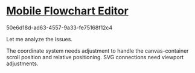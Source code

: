 # [Mobile Flowchart Editor](https://claude.ai/chat/44191b04-31dd-4afb-b9d8-fc4e4e1e7e13)

50e6d18d-ad63-4557-9a33-fe75168f12c4

 Let me analyze the issues.

<antThinking>The coordinate system needs adjustment to handle the canvas-container scroll position and relative positioning. SVG connections need viewport adjustments.</antThinking>

<antArtifact identifier="flowchart-editor-fixed" type="text/html" title="Mobile Flowchart Editor - Fixed">
<!DOCTYPE html>
<html>
<head>
    <meta charset="UTF-8">
    <meta name="viewport" content="width=device-width, initial-scale=1.0">
    <title>Mobile Flowchart Editor</title>
    <style>
        :root {
            --canvas-height: 60vh;
            --controls-height: 40vh;
        }
        
        body {
            margin: 0;
            padding: 0;
            font-family: system-ui;
            touch-action: manipulation;
            overflow: hidden;
        }
        
        #canvas-container {
            height: var(--canvas-height);
            width: 100vw;
            overflow: auto;
            background: #f5f5f5;
            position: relative;
        }
        
        #flowchart-canvas {
            position: absolute;
            top: 0;
            left: 0;
            width: 2000px;
            height: 2000px;
        }
        
        .controls {
            height: var(--controls-height);
            padding: 1rem;
            display: flex;
            flex-direction: column;
            gap: 1rem;
            background: #fff;
            border-top: 1px solid #ccc;
        }
        
        .button-group {
            display: flex;
            gap: 0.5rem;
            flex-wrap: wrap;
        }
        
        button {
            padding: 0.5rem 1rem;
            border: 1px solid #ccc;
            border-radius: 4px;
            background: #fff;
            font-size: 1rem;
            flex: 1;
            min-width: 120px;
        }
        
        .node {
            position: absolute;
            background: white;
            border: 2px solid #333;
            padding: 1rem;
            min-width: 100px;
            text-align: center;
            cursor: move;
            user-select: none;
            border-radius: 4px;
            z-index: 1;
        }
        
        .node.process {
            border-radius: 4px;
        }
        
        .node.decision {
            transform: rotate(45deg);
            width: 100px;
            height: 100px;
            display: flex;
            align-items: center;
            justify-content: center;
            padding: 0;
        }
        
        .node.decision span {
            transform: rotate(-45deg);
            display: block;
            width: 140px;
            text-align: center;
        }
        
        #connector-svg {
            position: absolute;
            top: 0;
            left: 0;
            width: 2000px;
            height: 2000px;
            pointer-events: none;
        }
    </style>
</head>
<body>
    <div id="canvas-container">
        <svg id="connector-svg"></svg>
        <div id="flowchart-canvas"></div>
    </div>
    <div class="controls">
        <div class="button-group">
            <button onclick="addNode('process')">Add Process</button>
            <button onclick="addNode('decision')">Add Decision</button>
            <button onclick="startConnection()">Connect Nodes</button>
        </div>
        <div class="button-group">
            <button onclick="clearCanvas()">Clear Canvas</button>
            <button onclick="deleteSelected()">Delete Selected</button>
        </div>
    </div>

    <script>
        let selectedNode = null;
        let connectionStart = null;
        let isConnecting = false;
        let nodeCounter = 0;
        const container = document.getElementById('canvas-container');

        function getRelativeCoordinates(clientX, clientY) {
            const containerRect = container.getBoundingClientRect();
            const scrollLeft = container.scrollLeft;
            const scrollTop = container.scrollTop;
            
            return {
                x: clientX - containerRect.left + scrollLeft,
                y: clientY - containerRect.top + scrollTop
            };
        }

        function addNode(type) {
            const node = document.createElement('div');
            node.className = `node ${type}`;
            node.id = `node-${nodeCounter++}`;
            
            const label = type === 'process' ? 'Process' : 'Decision';
            node.innerHTML = `<span>${label} ${nodeCounter}</span>`;
            
            const coords = getRelativeCoordinates(100, 100);
            node.style.left = `${coords.x}px`;
            node.style.top = `${coords.y}px`;
            
            setupNodeInteraction(node);
            document.getElementById('flowchart-canvas').appendChild(node);
        }

        function setupNodeInteraction(node) {
            let isDragging = false;
            let initialX;
            let initialY;
            let xOffset = 0;
            let yOffset = 0;

            node.addEventListener('mousedown', dragStart, false);
            document.addEventListener('mousemove', drag, false);
            document.addEventListener('mouseup', dragEnd, false);
            node.addEventListener('touchstart', dragStart, false);
            document.addEventListener('touchmove', drag, false);
            document.addEventListener('touchend', dragEnd, false);
            node.addEventListener('click', selectNode, false);

            function dragStart(e) {
                if (isConnecting) {
                    handleConnection(node);
                    return;
                }

                const coords = e.type === 'mousedown' ? 
                    { x: e.clientX, y: e.clientY } : 
                    { x: e.touches[0].clientX, y: e.touches[0].clientY };

                initialX = coords.x;
                initialY = coords.y;
                
                xOffset = parseInt(node.style.left) || 0;
                yOffset = parseInt(node.style.top) || 0;
                
                if (e.target === node || e.target.parentNode === node) {
                    isDragging = true;
                }
                
                e.stopPropagation();
            }

            function drag(e) {
                if (!isDragging) return;
                e.preventDefault();

                const coords = e.type === 'mousemove' ? 
                    { x: e.clientX, y: e.clientY } : 
                    { x: e.touches[0].clientX, y: e.touches[0].clientY };

                const xDiff = coords.x - initialX;
                const yDiff = coords.y - initialY;

                node.style.left = `${xOffset + xDiff}px`;
                node.style.top = `${yOffset + yDiff}px`;
                
                updateConnections();
            }

            function dragEnd() {
                isDragging = false;
            }
        }

        function startConnection() {
            isConnecting = true;
            document.body.style.cursor = 'crosshair';
        }

        function handleConnection(node) {
            if (!connectionStart) {
                connectionStart = node;
                node.style.boxShadow = '0 0 0 2px blue';
            } else if (node !== connectionStart) {
                createConnection(connectionStart, node);
                connectionStart.style.boxShadow = '';
                connectionStart = null;
                isConnecting = false;
                document.body.style.cursor = 'default';
            }
        }

        function createConnection(start, end) {
            const svg = document.getElementById('connector-svg');
            const line = document.createElementNS('http://www.w3.org/2000/svg', 'line');
            
            const startPos = {
                x: parseInt(start.style.left) + start.offsetWidth / 2,
                y: parseInt(start.style.top) + start.offsetHeight / 2
            };
            
            const endPos = {
                x: parseInt(end.style.left) + end.offsetWidth / 2,
                y: parseInt(end.style.top) + end.offsetHeight / 2
            };
            
            line.setAttribute('x1', startPos.x);
            line.setAttribute('y1', startPos.y);
            line.setAttribute('x2', endPos.x);
            line.setAttribute('y2', endPos.y);
            
            line.setAttribute('stroke', '#333');
            line.setAttribute('stroke-width', '2');
            
            line.dataset.start = start.id;
            line.dataset.end = end.id;
            
            svg.appendChild(line);
        }

        function updateConnections() {
            const svg = document.getElementById('connector-svg');
            const lines = svg.getElementsByTagName('line');
            
            for (const line of lines) {
                const start = document.getElementById(line.dataset.start);
                const end = document.getElementById(line.dataset.end);
                
                if (start && end) {
                    const startPos = {
                        x: parseInt(start.style.left) + start.offsetWidth / 2,
                        y: parseInt(start.style.top) + start.offsetHeight / 2
                    };
                    
                    const endPos = {
                        x: parseInt(end.style.left) + end.offsetWidth / 2,
                        y: parseInt(end.style.top) + end.offsetHeight / 2
                    };
                    
                    line.setAttribute('x1', startPos.x);
                    line.setAttribute('y1', startPos.y);
                    line.setAttribute('x2', endPos.x);
                    line.setAttribute('y2', endPos.y);
                }
            }
        }

        function clearCanvas() {
            document.getElementById('flowchart-canvas').innerHTML = '';
            document.getElementById('connector-svg').innerHTML = '';
            nodeCounter = 0;
            selectedNode = null;
            connectionStart = null;
            isConnecting = false;
            document.body.style.cursor = 'default';
        }

        function selectNode(e) {
            if (isConnecting) return;
            
            if (selectedNode) {
                selectedNode.style.boxShadow = '';
            }
            selectedNode = e.currentTarget;
            selectedNode.style.boxShadow = '0 0 0 2px red';
            e.stopPropagation();
        }

        function deleteSelected() {
            if (selectedNode) {
                const svg = document.getElementById('connector-svg');
                const lines = svg.getElementsByTagName('line');
                
                for (let i = lines.length - 1; i >= 0; i--) {
                    const line = lines[i];
                    if (line.dataset.start === selectedNode.id || 
                        line.dataset.end === selectedNode.id) {
                        svg.removeChild(line);
                    }
                }
                
                selectedNode.remove();
                selectedNode = null;
            }
        }

        // Cancel connection mode when clicking outside nodes
        document.addEventListener('click', function(e) {
            if (!e.target.closest('.node') && connectionStart) {
                connectionStart.style.boxShadow = '';
                connectionStart = null;
                isConnecting = false;
                document.body.style.cursor = 'default';
            }
        });
    </script>
</body>
</html>
</antArtifact>

Key fixes made:
1. Corrected coordinate calculations for node placement
2. Fixed drag-and-drop by adding document-level event listeners
3. Added proper event handling and stopPropagation
4. Improved connection handling with relative positioning
5. Added connection mode cancellation

q1: Shall we add touch event handling improvements?
q2: Would you like to add node snapping functionality?
q3: Should we implement connection arrow markers?
q4: Would you like to add grid alignment support?

---

* **dataDir** : src/applications/claude-json-converter/data
* **rootDir** : claude-json-converter
* **applicationRootDir** : claude-json-converter
* **tags** : p10.p20.p30.p40.p50
* **done** : false
* **meta** : {
  "conv_uuid": "44191b04-31dd-4afb-b9d8-fc4e4e1e7e13",
  "conv_name": "Mobile Flowchart Editor",
  "updated_at": "2024-11-02T10:55:06.647915Z"
}
* **filepath** : /home/danny/github-danny/hyperdata/docs/postcraft/content-raw/chat-archives/md/4419/2024-11-02_50e.md